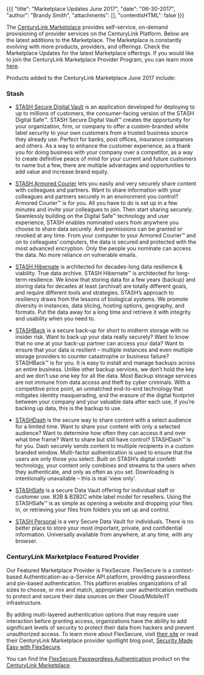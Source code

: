 {{{
"title": "Marketplace Updates June 2017",
"date": "06-30-2017",
"author": "Brandy Smith",
"attachments": [],
"contentIsHTML": false
}}}

The [CenturyLink Marketplace](https://www.ctl.io/marketplace/) provides self-service, on-demand provisioning of provider services on the CenturyLink Platform. Below are the latest additions to the Marketplace. The Marketplace is constantly evolving with more products, providers, and offerings. Check the Marketplace Updates for the latest Marketplace offerings. If you would like to join the CenturyLink Marketplace Provider Program, you can learn more [here](https://www.ctl.io/marketplace-program/).

Products added to the CenturyLink Marketplace June 2017 include:

### Stash

* [STASH Secure Digital Vault](https://www.ctl.io/marketplace/partner/ZY8M/product/STASH%20Secure%20Digital%20Vault/) is an application developed for deploying to up to millions of customers, the consumer-facing version of the STASH Digital Safe™. STASH Secure Digital Vault™ creates the opportunity for your organization, firm, or company to offer a custom-branded white label security to your own customers from a trusted business source they already use. Perfect for banks, post offices, insurance companies and others. As a way to enhance the customer experience, as a thank you for doing business with your company over a competitor, as a way to create definitive peace of mind for your current and future customers to name but a few, there are multiple advantages and opportunities to add value and increase brand equity.

* [STASH Armored Courier](https://www.ctl.io/marketplace/partner/ZY8M/product/STASH%20Armored%20Courier/) lets you easily and very securely share content with colleagues and partners. Want to share information with your colleagues and partners securely in an environment you control? Armored Courier™ is for you. All you have to do is set up in a few minutes and invite your colleagues to join. Then start sharing securely. Seamlessly building on the Digital Safe™ technology and user experience, STASH enables nominated users from anywhere you choose to share data securely. And permissions can be granted or revoked at any time.
From your computer to your Armored Courier™ and on to colleagues’ computers, the data is secured and protected with the most advanced encryption. Only the people you nominate can access the data. No more reliance on vulnerable emails.

* [STASH Hibernate](https://www.ctl.io/marketplace/partner/ZY8M/product/STASH%20Hibernate/) is architected for decades-long data resilience & viability. True data archive. STASH Hibernate™ is architected for long-term resilience. We know that storing data for a few years (backup) and storing data for decades at least (archival) are totally different goals, and require different tools and strategies. STASH’s approach to resiliency draws from the lessons of biological systems. We promote diversity in instances, data slicing, hosting options, geography, and formats. Put the data away for a long time and retrieve it with integrity and usability when you need to.

* [STASHBack](https://www.ctl.io/marketplace/partner/ZY8M/product/STASHBack/) is a secure back-up for short to midterm storage with no insider risk. Want to back up your data really securely? Want to know that no one at your back-up partner can access your data? Want to ensure that your data is resilient – multiple instances and even multiple storage providers to counter catastrophe or business failure? STASHBack™ is for you. It is easy to install and manage backups across an entire business. Unlike other backup services, we don’t hold the key and we don’t use one key for all the data. Most Backup storage services are not immune from data access and theft by cyber criminals. With a competitive price point, an unmatched end-to-end technology that mitigates identity masquerading, and the erasure of the digital footprint between your company and your valuable data after each use, if you’re backing up data, this is the backup to use.

* [STASHDash](https://www.ctl.io/marketplace/partner/ZY8M/product/STASHDash/) is the secure way to share content with a select audience for a limited time. Want to share your content with only a selected audience? Want to determine how often they can access it and over what time frame? Want to share but still have control? STASHDash™ is for you. Dash securely sends content to multiple recipients in a custom branded window. Multi-factor authentication is used to ensure that the users are only those you select. Built on STASH’s digital confetti technology, your content only combines and streams to the users when they authenticate, and only as often as you set. Downloading is intentionally unavailable – this is real ‘view only’.

* [STASHSafe](https://www.ctl.io/marketplace/partner/ZY8M/product/STASHSafe/) is a secure Data Vault offering for individual staff or customer use. B2B & B2B2C white label model for resellers. Using the STASHSafe™ is as simple as opening a website and dropping your files in, or retrieving your files from folders you set up and control.

* [STASH Personal](https://www.ctl.io/marketplace/partner/ZY8M/product/STASH%20Personal/) is a very Secure Data Vault for individuals. There is no better place to store your most important, private, and confidential information. Universally available from anywhere, at any time, with any browser. 


### CenturyLink Marketplace Featured Provider

Our Featured Marketplace Provider is FlexSecure. FlexSecure is a context-based Authentication-as-a-Service API platform, providing passwordless and pin-based authentication. This platform enables organizations of all sizes to choose, or mix and match, appropriate user authentication methods to protect and secure their data sources on their Cloud/Mobile/IT infrastructure.

By adding multi-layered authentication options that may require user interaction before granting access, organizations have the ability to add significant levels of security to protect their data from hackers and prevent unauthorized access. To learn more about FlexSecure, visit [their site](http://www.flexsecure.co/) or read their CenturyLink Marketplace provider spotlight blog post, [Security Made Easy with FlexSecure](https://www.ctl.io/blog/post/security-made-easy-with-flexsecure/).

You can find the [FlexSecure Passwordless Authentication](https://www.ctl.io/marketplace/partner/ADMN/product/FlexSecure%20Passwordless%20Authentication/) product on the [CenturyLink Marketplace](https://www.ctl.io/marketplace/).
